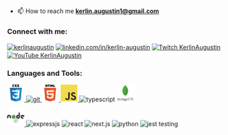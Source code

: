 - 📫 How to reach me **kerlin.augustin1@gmail.com**

<h3 align="left">Connect with me:</h3>
<p align="left">
<a href="https://twitter.com/kerlinaugustin" target="blank"><img align="center" src="https://raw.githubusercontent.com/rahuldkjain/github-profile-readme-generator/master/src/images/icons/Social/twitter.svg" alt="kerlinaugustin" height="30" width="40" /></a>
<a href="https://www.linkedin.com/in/kerlin-augustin/" target="blank"><img align="center" src="https://raw.githubusercontent.com/rahuldkjain/github-profile-readme-generator/master/src/images/icons/Social/linked-in-alt.svg" alt="linkedin.com/in/kerlin-augustin" height="30" width="40" /></a>
<a href="https://www.twitch.tv/kerlinsamy" target="blank"><img align="center" src="https://upload.wikimedia.org/wikipedia/commons/2/26/Twitch_logo.svg" alt="Twitch KerlinAugustin" height="30" width="40" /></a>
<a href="https://www.youtube.com/@kerlinaugustin" target="blank"><img align="center" src="https://upload.wikimedia.org/wikipedia/commons/5/52/YouTube_social_white_circle_%282017%29.svg" alt="YouTube KerlinAugustin" height="30" width="40"/></a>
</p>





<h3 align="left">Languages and Tools:</h3>
<p align="left"> 
  
  <a href="https://www.w3schools.com/css/" target="_blank" rel="noreferrer"> 
    <img src="https://raw.githubusercontent.com/devicons/devicon/master/icons/css3/css3-original-wordmark.svg" alt="css3" width="40" height="40"/>
  </a>
  <a href="https://git-scm.com/" target="_blank" rel="noreferrer">
    <img src="https://www.vectorlogo.zone/logos/git-scm/git-scm-icon.svg" alt="git" width="40" height="40"/>
  </a> 
  <a href="https://www.w3.org/html/" target="_blank" rel="noreferrer"> 
    <img src="https://raw.githubusercontent.com/devicons/devicon/master/icons/html5/html5-original-wordmark.svg" alt="html5" width="40" height="40"/>
  </a>
  <a href="https://developer.mozilla.org/en-US/docs/Web/JavaScript" target="_blank" rel="noreferrer">
    <img src="https://raw.githubusercontent.com/devicons/devicon/master/icons/javascript/javascript-original.svg" alt="javascript" width="40" height="40"/>
  </a>
  <img src="https://cdn.jsdelivr.net/gh/devicons/devicon@latest/icons/typescript/typescript-original.svg" alt='typescript' height="40" width="40" />
  <a href="https://www.mongodb.com/" target="_blank" rel="noreferrer"> 
    <img src="https://raw.githubusercontent.com/devicons/devicon/master/icons/mongodb/mongodb-original-wordmark.svg" alt="mongodb" width="40" height="40"/>
  </a>
 
          
</p>
<p>
  <a href="https://nodejs.org" target="_blank" rel="noreferrer"> 
    <img src="https://raw.githubusercontent.com/devicons/devicon/master/icons/nodejs/nodejs-original-wordmark.svg" alt="nodejs" width="40" height="40"/>
  </a>
  
  <img src="https://cdn.jsdelivr.net/gh/devicons/devicon@latest/icons/express/express-original-wordmark.svg" alt="expressjs" height="40" width="40"/>        
  <img src="https://cdn.jsdelivr.net/gh/devicons/devicon@latest/icons/react/react-original.svg" alt="react" height="40" width="40"/>
  <img src="https://cdn.jsdelivr.net/gh/devicons/devicon@latest/icons/nextjs/nextjs-original-wordmark.svg" alt="next.js" height="40" width="40"/>
  <img src="https://cdn.jsdelivr.net/gh/devicons/devicon@latest/icons/python/python-original-wordmark.svg" alt="python" height="40" width="40"/>
  <img src="https://cdn.jsdelivr.net/gh/devicons/devicon@latest/icons/jest/jest-plain.svg" alt="jest testing" height="40" width="40"/>
</p>

<!-- <p><img align="center" src="https://github-readme-streak-stats.herokuapp.com/?user=kerlin-augustin&" alt="kerlin-augustin" /></p> -->








<!---
Kerlin-Augustin/Kerlin-Augustin is a ✨ special ✨ repository because its `README.md` (this file) appears on your GitHub profile.
You can click the Preview link to take a look at your changes.  
---> 





